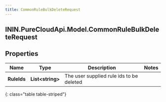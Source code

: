 ```yaml
---
title: CommonRuleBulkDeleteRequest
---
```

## ININ.PureCloudApi.Model.CommonRuleBulkDeleteRequest

## Properties

|Name | Type | Description | Notes|
|------------ | ------------- | ------------- | -------------|
| **RuleIds** | **List&lt;string&gt;** | The user supplied rule ids to be deleted | |
{: class="table table-striped"}


